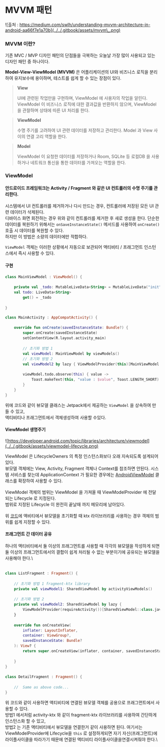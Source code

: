 # MVVM 패턴



![출처 : https://medium.com/swlh/understanding-mvvm-architecture-in-android-aa66f7e1a70b](../../.gitbook/assets/mvvm\_.png)

### MVVM 이란?

기존 MVC / MVP 디자인 패턴의 단점들을 극복하는 오늘날 가장 많이 사용되고 있는 디자인 패턴 중 하나이다.

**Model-View-ViewModel (MVVM)** 은 어플리케이션의 UI와 비즈니스 로직을 분리하여 유지보수에 용이하며, 테스트를 쉽게 할 수 있는 장점이 있다.

> **View**
>
> UI에 관련된 작업만을 구현하며, ViewModel 에 사용자의 작업을 알린다. ViewModel 이 비즈니스 로직에 대한 결과값을 반환하지 않으며, ViewModel을 관찰하며 상태에 따른 UI 처리를 한다.

> **ViewModel**
>
> 수명 주기를 고려하여 UI 관련 데이터를 저장하고 관리한다.  Model 과 View 사이의 연결 고리 역할을 한다.

> **Model**
>
> ViewModel 이 요청한 데이터를 저장하거나 Room, SQLite 등 로컬DB 을 사용하거나 네트워크 통신을 통한 데이터를 가져오는 역할을 한다.



### &#x20; ViewModel

#### 안드로이드 프레임워크는 Activity / Fragment 와 같은 UI 컨트롤러의 수명 주기를 관리한다.

시스템에서 UI 컨트롤러를 제거하거나 다시 만드는 경우, 컨트롤러에 저장된 모든 UI 관련 데이터가 삭제된다.\
디바이스 화면 회전하는 경우 위와 같이 컨트롤러를 제거한 후 새로 생성을 한다. 단순한 데이터를 복원하기 위해서는 `onSaveInstanceState()` 메서드를 사용하여 `onCreate()` 호출 시 데이터를 복원할 수 있다. \
하지만 이 방법은 소량의 데이터에만 적합하다.

`ViewModel` 객체는 이러한 상황에서 자동으로 보관되어 액티비티 / 프래그먼트 인스턴스에서 즉시 사용할 수 있다.

#### 구현

```kotlin
class MainViewModel : ViewModel() {

    private val _todo: MutableLiveData<String> = MutableLiveData("init")
    val todo: LiveData<String>
        get() = _todo
    
}
```

```kotlin
class MainActivity : AppCompatActivity() {

    override fun onCreate(savedInstanceState: Bundle?) {
        super.onCreate(savedInstanceState)
        setContentView(R.layout.activity_main)
        
        // 초기화 방법 1
        val viewModel: MainViewModel by viewModels()
        // 초기화 방법 2
        val viewModel2 by lazy { ViewModelProvider(this)[MainViewModel::class.java] }

        viewModel.todo.observe(this) { value ->
            Toast.makeText(this, "value : $value", Toast.LENGTH_SHORT).show()
        }
    }
}
```

위에 코드와 같이 뷰모델 클래스는 Jetpack에서 제공하는 `ViewModel` 을 상속하여 만들 수 있고,\
액티비티나 프래그먼트에서 객체생성하여 사용할 수있다.

#### ViewModel 생명주기

![https://developer.android.com/topic/libraries/architecture/viewmodel](../../.gitbook/assets/viewmodel-lifecycle.png)

ViewModel 은 LifecycleOwners 의 특정 인스턴스화보다 오래 지속되도록 설계되어있다.\
뷰모델 객체에는 View, Activity, Fragment 객체나 Context를 참조하면 안된다. 시스템 서비스를 찾는데 ApplicationContext 가 필요한 경우에는 [AndroidViewModel](https://developer.android.com/reference/androidx/lifecycle/AndroidViewModel) 클래스를 확장하여 사용할 수 있다.\
\
ViewModel 객체의 범위는 ViewModel 을 가져올 때 ViewModelProvider 에 전달되는 Lifecycle 로 지정된다.\
범위로 지정된 Lifecycle 이 완전히 끝날때 까지 메모리에 남아있다.\
\
위 [코드](mvvm.md#undefined)에 액비티에서 뷰모델을 초기화할 때 ktx 라이브러리를 사용하는 경우 객체의 범위를 쉽게 지정할 수 있다.

#### 프래그먼트 간 데이터 공유

하나의 액티비티에서 둘 이상의 프래그먼트를 사용할 때 각각의 뷰모델을 작성하게 되면 둘 이상의 프래그먼트에서의 결합이 쉽게 처리될 수 없는 부분이기에 공유되는 뷰모델을 사용해야 한다.\


```kotlin

class ListFragment : Fragment() {

    // 초기화 방법 1 fragment-ktx library
    private val viewModel1: SharedViewModel by activityViewModels()

    // 초기화 방법 2
    private val viewModel2: SharedViewModel by lazy {
        ViewModelProvider(requireActivity())[SharedViewModel::class.java]
    }

    override fun onCreateView(
        inflater: LayoutInflater,
        container: ViewGroup?,
        savedInstanceState: Bundle?
    ): View? {
        return super.onCreateView(inflater, container, savedInstanceState)

    }
}

class DetailFragment : Fragment() {

    //  Same as above code...
}
```

위 코드와 같이 사용하면 액티비티에 연결된 뷰모델 객체를 공용으로 프래그먼트에서 사용할 수 있다.\
방법1 에서처럼 activity-ktx 와 같이 fragment-ktx 라이브러리를 사용하여 간단하게 인스턴스화 할 수 있고,\
방법2 는 기존 액티비티에서 뷰모델을 연결한거 같이 사용하면 된다. 여기서는 ViewModelProvider에 Lifecycle을 `this` 로 설정하게되면 자기 자신(프래그먼트)에 라이플사이클을 따라가기 때문에 연결된 액티비티 라이플사이클을연결시켜줘야 한다.\
